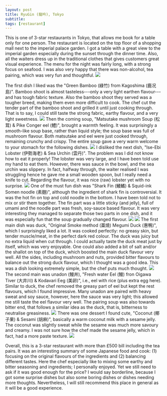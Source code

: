 ```yaml
---
layout: post
title: RyuGin (龍吟), Tokyo
subtitle: 
tags: [restaurant]
---
```


This is one of 3-star restaurants in Tokyo, that allows me book for a table only for one person.
The restaurant is located on the top floor of a shopping mall next to the imperial palace garden.
I got a table with a great view to the imperial garden especially during the sunset through the dinner time.
Also, all the waiters dress up in the traditional clothes that gives customers great visual experience.
The menu for the night was fairly long, with a strong focus on seafood.
I was also very happy that there was non-alcohol, tea pairing, which was very fun and thoughtful.
<img src="{{ 'img/Ryugin-menu.jpg' | relative_url }}" />

The first dish I liked was the "Green Bamboo (綠竹) from Kagoshima (鹿况島)".
Bamboo shoot is almost tasteless---only a very light earthen flavour---and has tough fabric texture.
Also the bamboo shoot they served was a tougher breed, making them even more difficult to cook.
The chef cut the tender part of the bamboo shoot and grilled it until just cooking through.
That is to say, I could still taste the strong fabric, earthy flavour, and a very light sweetness.
<img src="{{ 'img/Ryugin-bamboo.jpg' | relative_url }}" />
Then the coming soup, "Matsutake mushroom Soup (松茸) & Pike Conger eel (鱧)", brought a warmth feeling.
It was surprisingly a smooth-like soup base, rather than liquid style; the soup base was full of mushroom flavour.
Both matsutake and eel were just cooked through, remaining crunchy and crispy.
The entire soup gave a very warm welcome to your stomach for the following dishes.
<img src="{{ 'img/Ryugin-soup.jpg' | relative_url }}" />
I disliked the next dish, "Ise-Ebi Lobster (伊勢海老) & Sea Urchin (雲丹)".
The problem was I did not know how to eat it properly!
The lobster was very large, and I have been told use my hand to eat them.
However, there was sauce in the bowl, and the sea urchin was slippery.
In fact, halfway through, the waiter realised I was struggling hence he gave me a small wooden spoon, but I really need a knife to cut.
Regarding the flavour, it was nice (raw) lobster yet with no surprise.
<img src="{{ 'img/Ryugin-lobster.jpg' | relative_url }}" />
One of the must fun dish was "Shark Fin (鱶鰭) & Squid-ink Somen noodle (素麵)", although the ingredient of shark fin is controversial.
It was the hot fin on top and cold noodle in the bottom.
I have been told not to mix or stir them together.
The fin part was a little sticky (and jelly), full of umami and the noodle part was fresh, soy-sauce based flavour.
It was very interesting they managed to separate those two parts in one dish, and it was especially fun that the soup gradually changed flavour.
<img src="{{ 'img/Ryugin-fin.jpg' | relative_url }}" />
<img src="{{ 'img/Ryugin-noodle.jpg' | relative_url }}" />
The first main dish was duck, "Original Smoke method (藁燒) Megumi Duck (惠鴨)", which I surprisingly liked a lot.
It was cooked perfectly: no greasy skin, but tender muscle/meat, in the perfect dark red colour.
The duck was juicy but no extra liquid when cut through.
I could actually taste the duck meat just by itself, which was very enjoyable.
One could also added a bit of salt and/or the shallot on top of the duck, which boosted the main duck flavour very well.
All the sides, including mushroom and nuts, provided bitter flavours to balance out the strong duck flavour, which I thought was a good idea.
This was a dish looking extremely simple, but the chef puts much thought.
<img src="{{ 'img/Ryugin-duck.jpg' | relative_url }}" />
The second main was unadon (鰻丼), "Fresh water Eel (鰻) fron Oigawa Tiver (大井川) & Kodavari Eeg (美卵)", i.e., eel with rice (plus extra egg here).
Similar to duck, the chef removed the greasy part of eel but kept the rest flavours, which I found impressive.
Many unadon are paired with heavy sweat and soy sauce, however, here the sauce was very light; this allowed me still taste the eel flavour very well.
The pairing soup was also towards bitter end, that follows a similar idea as the duck, that is, bitterness to neutralise greasiness.
<img src="{{ 'img/Ryugin-eel.jpg' | relative_url }}" />
There was one dessert I found cute, "Coconut (椰子果)  & Sesami (胡麻)", basically a warm coconut milk with a sesame jelly.
The coconut was slightly sweat while the sesame was much more savoury and creamy.
I was not sure how the chef made the sesame jelly, which in fact, had a more paste texture.
<img src="{{ 'img/Ryugin-sesami.jpg' | relative_url }}" />

Overall, this is a 3-star restaurant with more than £500 bill including the tea pairs.
It was an interesting summary of some Japanese food and cook: (1) focusing on the original flavours of the ingredients and (2) balancing different tastes.
Here the chef especially like to mixing some earthy and bitter seasoning and ingredients; I personally enjoyed.
Yet we still need to ask if it was good enough for the price?
I would say borderline, because I got some surprise dishes but also some boring dishes or dishes needing more thoughts.
Nevertheless, I will still recommend this place in general as it will be a good experience.
